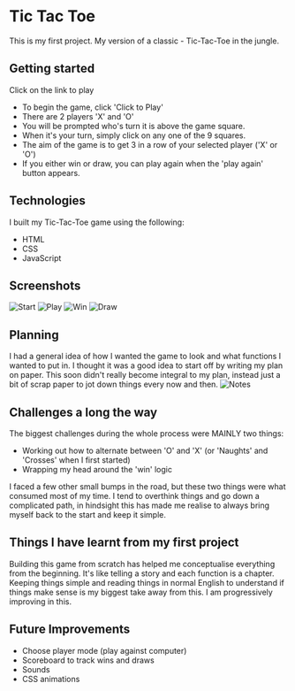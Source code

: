 # Tic Tac Toe
This is my first project. My version of a classic - Tic-Tac-Toe in the jungle. 

## Getting started
Click on the link to play
- To begin the game, click 'Click to Play' 
- There are 2 players 'X' and 'O' 
- You will be prompted who's turn it is above the game square. 
- When it's your turn, simply click on any one of the 9 squares. 
- The aim of the game is to get 3 in a row of your selected player ('X' or 'O')
- If you either win or draw, you can play again when the 'play again' button appears. 

## Technologies 
I built my Tic-Tac-Toe game using the following: 
- HTML
- CSS
- JavaScript

## Screenshots
![Start](/Screenshots/Screenshot1.png)
![Play](/Screenshots/Screenshot-play.png)
![Win](/Screenshots/Screenshot-win.png)
![Draw](/Screenshots/Screenshot-draw.png)

## Planning
I had a general idea of how I wanted the game to look and what functions I wanted to put in. I thought it was a good idea to start off by writing my plan on paper. This soon didn't really become integral to my plan, instead just a bit of scrap paper to jot down things every now and then. 
![Notes](/Images/20230609_101448.jpg)

## Challenges a long the way 
The biggest challenges during the whole process were MAINLY two things: 
 - Working out how to alternate between 'O' and 'X' (or 'Naughts' and 'Crosses' when I first started)
 - Wrapping my head around the 'win' logic

I faced a few other small bumps in the road, but these two things were what consumed most of my time. I tend to overthink things and go down a complicated path, in hindsight this has made me realise to always bring myself back to the start and keep it simple.  

## Things I  have learnt from my first project
Building this game from scratch has helped me conceptualise everything from the beginning. It's like telling a story and each function is a chapter. Keeping things simple and reading things in normal English to understand if things make sense is my biggest take away from this. I am progressively improving in this. 

## Future Improvements
 - Choose player mode (play against computer)
 - Scoreboard to track wins and draws
 - Sounds
 - CSS animations